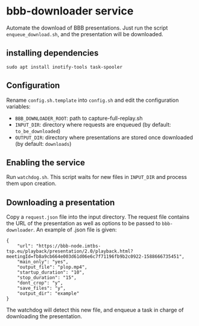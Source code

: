 # bbb-downloader service

Automate the download of BBB presentations. Just run the script `enqueue_download.sh`, and the presentation will be downloaded.

## installing dependencies

```
sudo apt install inotify-tools task-spooler
```

## Configuration

Rename `config.sh.template` into `config.sh` and edit the configuration variables:

- `BBB_DOWNLOADER_ROOT`: path to capture-full-replay.sh
- `INPUT_DIR`: directory where requests are enqueued (by default: `to_be_downloaded`)
- `OUTPUT_DIR`: directory where presentations are stored once downloaded (by default: `downloads`)


## Enabling the service
Run `watchdog.sh`. This script waits for new files in `INPUT_DIR` and process them upon creation.


## Downloading a presentation

Copy a `request.json` file into the input directory. The request file contains the URL of the presentation as well as options to be passed to `bbb-downloader`. An example of .json file is given:


```
{
    "url": "https://bbb-node.imtbs-tsp.eu/playback/presentation/2.0/playback.html?meetingId=fb8a9cb664e003d61d06e6c7f71196fb9b2c0922-1588666735451",
    "main_only": "yes",
    "output_file": "plop.mp4",
    "startup_duration": "10",
    "stop_duration": "15",
    "dont_crop": "y",
    "save_files": "y",
    "output_dir": "example"
}
```

The watchdog will detect this new file, and enqueue a task in charge of downloading the presentation.